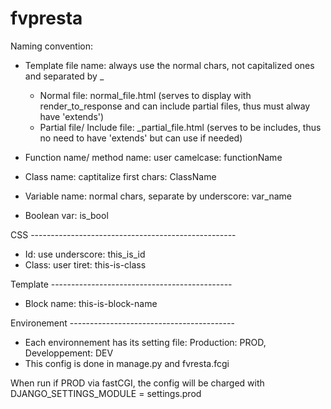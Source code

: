 fvpresta
========

Naming convention:

- Template file name: always use the normal chars, not capitalized ones and separated by _
    + Normal file: normal_file.html (serves to display with render_to_response and can include partial files, thus must alway have 'extends')
    + Partial file/ Include file: _partial_file.html (serves to be includes, thus no need to have 'extends' but can use if needed)

- Function name/ method name: user camelcase: functionName

- Class name: captitalize first chars: ClassName

- Variable name: normal chars, separate by underscore:  var_name

- Boolean var: is_bool

CSS ---------------------------------------------------
- Id: use underscore: this_is_id
- Class: user tiret: this-is-class

Template ---------------------------------------------
- Block name: this-is-block-name

Environement -----------------------------------------
- Each environnement has its setting file: Production: PROD, Developpement: DEV
- This config is done in manage.py and fvresta.fcgi

When run if PROD via fastCGI, the config  will be charged with DJANGO_SETTINGS_MODULE = settings.prod
